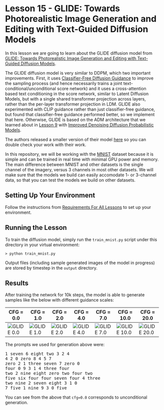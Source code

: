 # Lesson 15 - GLIDE: Towards Photorealistic Image Generation and Editing with Text-Guided Diffusion Models

In this lesson we are going to learn about the GLIDE diffusion model from [GLIDE: Towards Photorealistic Image Generation and Editing with Text-Guided Diffusion Models](https://arxiv.org/abs/2112.10741).

The GLIDE diffusion model is very similar to DDPM, which two important improvements. First,
it uses [Classifier-Free Diffusion Guidance](https://arxiv.org/abs/2207.12598) to improve the sampling process (and hence necessarily trains a joint text-conditional/unconditional score network) and it uses a cross-attention based text conditioning in the score network, similar to Latent Diffusion Models, but with a single shared transformer projection across layers, rather than the per-layer transformer projection in LDM. GLIDE also experimented with CLIP guidance rather than just classifier-free guidance, but found that classifier-free guidance performed better, so we implement that here. Otherwise, GLIDE is based on the ADM architecture that we learned about in [Lesson 9](https://github.com/swookey-thinky/mindiffusion/tree/main/lesson_09) with [Improved Denoising Diffusion Probabilistic Models](https://arxiv.org/abs/2102.09672). 

The authors released a smaller version of their model [here](https://github.com/openai/glide-text2im/tree/main) so you can double check your work with their work.


In this repository, we will be working with the [MNIST](https://en.wikipedia.org/wiki/MNIST_database) dataset because it is simple and can be trained in real time with minimal GPU power and memory. The main difference between MNIST and other datasets is the single channel of the imagery, versus 3 channels in most other datasets. We will make sure that the models we build can easily accomodate 1- or 3-channel data, so that you can test the models we build on other datasets.

## Setting Up Your Environment

Follow the instructions from [Requirements For All Lessons](https://github.com/swookey-thinky/mindiffusion?tab=readme-ov-file#requirements-for-all-lessons) to set up your environment.

## Running the Lesson

To train the diffusion model, simply run the `train_mnist.py` script under this directory in your virtual environment:

```
> python train_mnist.py
```

Output files (including sample generated images of the model in progress) are stored by timestep in the `output` directory.

## Results

After training the network for 10k steps, the model is able to generate samples like the below with different guidance scales:


| CFG = 0.0 | CFG = 1.0 | CFG = 2.0 | CFG = 4.0 | CFG = 7.0 | CFG = 10.0 | CFG = 20.0
| ---- | ---- | ---- | ---- | ---- | ---- | ---- 
| ![GLIDE 0.0](https://drive.google.com/uc?export=view&id=10LyT0Ynsn3ti1wOEqdG4jnW_k3NamwZl) | ![GLIDE 1.0](https://drive.google.com/uc?export=view&id=1q46FWPWWYQPTv-8wYlZp55RQeIBI0dad) | ![GLIDE 2.0](https://drive.google.com/uc?export=view&id=1Pq7mlhJam8ARx87_rjzy8LTgFd0WNbDD) | ![GLIDE 4.0](https://drive.google.com/uc?export=view&id=1gYByHVKAqJuxALn2kfGNeuj-dNUJ85-I) | ![GLIDE 7.0](https://drive.google.com/uc?export=view&id=16wXV6gn8hPAoKEheRVgU3JrKllf8sek0) | ![GLIDE 10.0](https://drive.google.com/uc?export=view&id=1yGuVixiUr4JPVPsYx5UVdoQZ65Dahl7v) | ![GLIDE 20.0](https://drive.google.com/uc?export=view&id=1trNGDUg637gJfBR_qgfbjdtUzeNwovdv)

The prompts we used for generation above were:

<pre>
1 seven 6 eight two 3 2 4 
4 2 0 zero 8 4 5 7 
zero 2 1 three seven 7 zero 0 
four 0 9 3 1 4 three four 
two 2 nine eight zero two four two 
five six four four seven four 4 three 
two nine 2 seven eight 3 1 0 
7 five 1 nine 9 3 0 five   
</pre>

You can see from the above that `cfg=0.0` corresponds to unconditional generation.

